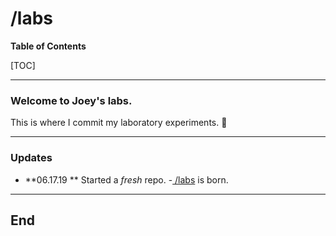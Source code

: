 # /labs

**Table of Contents**

[TOC]

------------
### Welcome to Joey&apos;s labs.
This is where I commit my laboratory experiments. :information_desk_person:

------------
### Updates
- **06.17.19 ** Started a *fresh* repo.
	-[ /labs](https://github.com/joeychau1/labs " /labs") is born.

------------
## End
